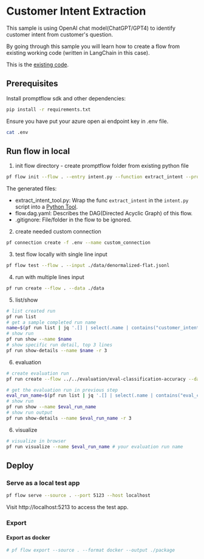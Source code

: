 # Customer Intent Extraction

This sample is using OpenAI chat model(ChatGPT/GPT4) to identify customer intent from customer's question.

By going through this sample you will learn how to create a flow from existing working code (written in LangChain in this case).

This is the [existing code](./intent.py).

## Prerequisites
Install promptflow sdk and other dependencies:

```bash
pip install -r requirements.txt
```

Ensure you have put your azure open ai endpoint key in .env file.

```bash
cat .env
```

## Run flow in local

1. init flow directory - create promptflow folder from existing python file
```bash
pf flow init --flow . --entry intent.py --function extract_intent --prompt-template chat_prompt=user_intent_zero_shot.jinja2
```
The generated files:
- extract_intent_tool.py: Wrap the func `extract_intent` in the `intent.py` script into a [Python Tool](https://promptflow.azurewebsites.net/tools-reference/python-tool.html).
- flow.dag.yaml: Describes the DAG(Directed Acyclic Graph) of this flow.
- .gitignore: File/folder in the flow to be ignored.

2. create needed custom connection
```bash
pf connection create -f .env --name custom_connection
```

3. test flow locally with single line input
```bash
pf flow test --flow . --input ./data/denormalized-flat.jsonl
```

4. run with multiple lines input
```bash
pf run create --flow . --data ./data
```

5. list/show 

```bash
# list created run
pf run list
# get a sample completed run name
name=$(pf run list | jq '.[] | select(.name | contains("customer_intent_extraction")) | .name'| head -n 1 | tr -d '"')
# show run
pf run show --name $name
# show specific run detail, top 3 lines
pf run show-details --name $name -r 3
```

6. evaluation

```bash
# create evaluation run
pf run create --flow ../../evaluation/eval-classification-accuracy --data ./data --column-mapping groundtruth='${data.intent}' prediction='${run.outputs.output}' --run $name
```

```bash
# get the evaluation run in previous step
eval_run_name=$(pf run list | jq '.[] | select(.name | contains("eval_classification_accuracy")) | .name'| head -n 1 | tr -d '"')
# show run
pf run show --name $eval_run_name
# show run output
pf run show-details --name $eval_run_name -r 3
```

6. visualize
```bash
# visualize in browser
pf run visualize --name $eval_run_name # your evaluation run name
```

## Deploy 

### Serve as a local test app

```bash
pf flow serve --source . --port 5123 --host localhost
```
Visit http://localhost:5213 to access the test app.

### Export

#### Export as docker
```bash
# pf flow export --source . --format docker --output ./package
```